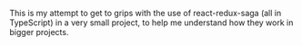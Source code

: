 This is my attempt to get to grips with the use of react-redux-saga (all in TypeScript) in a very small project, to help me understand how they work in bigger projects.